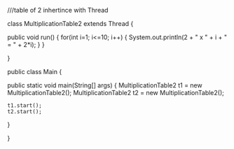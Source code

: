 ///table of 2 inhertince with Thread


class MultiplicationTable2 extends Thread {

  public void run() {
    for(int i=1; i<=10; i++) {
      System.out.println(2 + " x " + i + " = " + 2*i);
    }
  }

}

public class Main {

  public static void main(String[] args) {
    MultiplicationTable2 t1 = new MultiplicationTable2();
    MultiplicationTable2 t2 = new MultiplicationTable2();

    t1.start();
    t2.start();
  }

}


